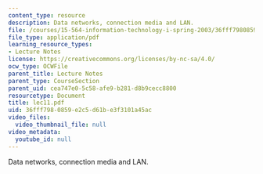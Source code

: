 ```yaml
---
content_type: resource
description: Data networks, connection media and LAN.
file: /courses/15-564-information-technology-i-spring-2003/36fff7980859e2c5d61be3f3101a45ac_lec11.pdf
file_type: application/pdf
learning_resource_types:
- Lecture Notes
license: https://creativecommons.org/licenses/by-nc-sa/4.0/
ocw_type: OCWFile
parent_title: Lecture Notes
parent_type: CourseSection
parent_uid: cea747e0-5c58-afe9-b281-d8b9cecc8800
resourcetype: Document
title: lec11.pdf
uid: 36fff798-0859-e2c5-d61b-e3f3101a45ac
video_files:
  video_thumbnail_file: null
video_metadata:
  youtube_id: null
---
```

Data networks, connection media and LAN.